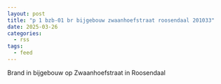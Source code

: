 ```yaml
---
layout: post
title: "p 1 bzb-01 br bijgebouw zwaanhoefstraat roosendaal 201033"
date: 2025-03-26
categories: 
  - rss
tags: 
  - feed
---
```


Brand in bijgebouw op Zwaanhoefstraat in Roosendaal
